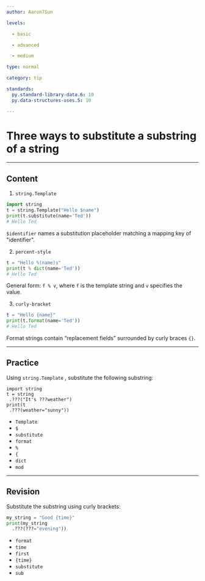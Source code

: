 ```yaml
---
author: Aaron7Sun

levels:

  - basic

  - advanced

  - medium

type: normal

category: tip

standards:
  py.standard-library-data.6: 10
  py.data-structures-uses.5: 10

---
```


# Three ways to substitute a substring of a string

---
## Content

1) `string.Template`
```python
import string
t = string.Template("Hello $name")
print(t.substitute(name='Ted'))
# Hello Ted
```
`$identifier` names a substitution placeholder matching a mapping key of "identifier".

2) `percent-style`

```python
t = "Hello %(name)s"
print(t % dict(name='Ted'))
# Hello Ted
```
General form: `f % v`, where `f` is the template string and `v` specifies the value.

3) `curly-bracket`
```python
t = "Hello {name}"
print(t.format(name='Ted'))
# Hello Ted
```
Format strings contain “replacement fields” surrounded by curly braces `{}`.

---
## Practice

Using `string.Template` , substitute the following substring:
```
import string
t = string
 .???("It's ???weather")
print(t
 .???(weather="sunny"))
```


* `Template`
* `$`
* `substitute`
* `format`
* `%`
* `{`
* `dict`
* `mod`

---
## Revision

Substitute the substring using curly brackets:
```python
my_string = "Good {time}"
print(my_string
  .???(???="evening"))
```


* `format`
* `time`
* `first`
* `{time}`
* `substitute`
* `sub`

